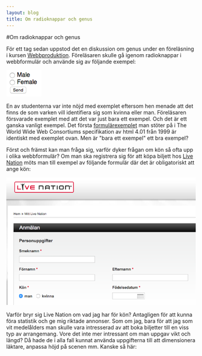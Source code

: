 ```yaml
---
layout: blog
title: Om radioknappar och genus
---
```


#Om radioknappar och genus

För ett tag sedan uppstod det en diskussion om genus under en föreläsning i kursen [Webbproduktion](http://edu.mah.se/sv/Course/ME135A#Syllabus). Föreläsaren skulle gå igenom radioknappar i webbformulär och använde sig av följande exempel:

![](/assets/img/radiogenusmalefemale.png)

En av studenterna var inte nöjd med exemplet eftersom hen menade att det finns de som varken vill identifiera sig som kvinna eller man. Föreläsaren försvarade exemplet med att det var just bara ett exempel. Och det är ett ganska vanligt exempel. Det första [formulärexemplet](http://www.w3.org/TR/html401/interact/forms.html#h-17.1) man stöter på i The World Wide Web Consortiums specifikation av html 4.01 från 1999 är identiskt med exemplet ovan. Men är "bara ett exempel" ett bra exempel?

Först och främst kan man fråga sig, varför dyker frågan om kön så ofta upp i olika webbformulär? Om man ska registrera sig för att köpa biljett hos [Live Nation](http://www.livenation.se) möts man till exempel av följande formulär där det är obligatoriskt att ange kön: 

![](/assets/img/radiogenuslivenation.png)

Varför bryr sig Live Nation om vad jag har för kön? Antagligen för att kunna föra statistik och ge mig riktade annonser. Som om jag, bara för att jag som vit medelålders man skulle vara intresserad av att boka biljetter till en viss typ av arrangemang. Vore det inte mer intressant om man uppgav vikt och längd? Då hade de i alla fall kunnat använda uppgifterna till att dimensionera läktare, anpassa höjd på scenen mm. Kanske så här:
